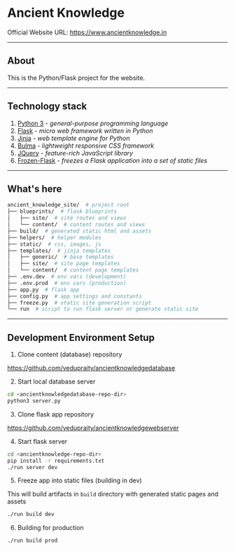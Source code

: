 # Ancient Knowledge

Official Website URL: 
https://www.ancientknowledge.in

---

## About

This is the Python/Flask project for the website.

---

## Technology stack

1. [Python 3](https://www.python.org/downloads/) - *general-purpose programming language*
2. [Flask](https://palletsprojects.com/p/flask/) -  *micro web framework written in Python*
3. [Jinja](https://palletsprojects.com/p/jinja/) - *web template engine for Python*
4. [Bulma](https://bulma.io/) - *lightweight responsive CSS framework*
5. [JQuery](https://jquery.com/) - *feature-rich JavaScript library*
6. [Frozen-Flask](https://pythonhosted.org/Frozen-Flask/) - *freezes a Flask application into a set of static files*

---

## What's here

```sh
ancient_knowledge_site/  # project root
├── blueprints/  # flask blueprints
│   ├── site/  # site routes and views
│   └── content/  # content routes and views
├── build/  # generated static html and assets
├── helpers/  # helper modules
├── static/  # css, images, js
├── templates/  # jinja templates
│   ├── generic/  # base templates
│   ├── site/  # site page templates
│   └── content/  # content page templates
├── .env.dev  # env vars (development)
├── .env.prod  # env vars (production)
├── app.py  # flask app
├── config.py  # app settings and constants
├── freeze.py  # static site generation script
└── run  # script to run flask server or generate static site
```

---

## Development Environment Setup

1. Clone content (database) repository

https://github.com/vedupraity/ancientknowledgedatabase

2. Start local database server

```sh
cd <ancientknowledgedatabase-repo-dir>
python3 server.py
```

3. Clone flask app repository

https://github.com/vedupraity/ancientknowledgewebserver

4. Start flask server

```sh
cd <ancientknowledge-repo-dir>
pip install -r requirements.txt
./run server dev
```

5. Freeze app into static files (building in dev)

This will build artifacts in `build` directory with generated static pages and assets

```sh
./run build dev
```

6. Building for production

```sh
./run build prod
```
